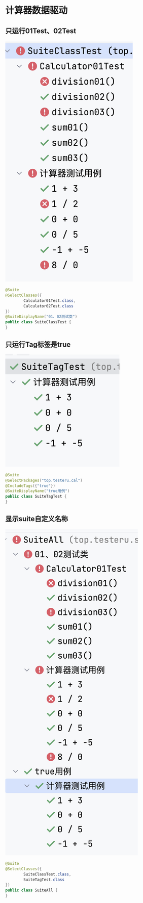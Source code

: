# 计算器数据驱动

## 只运行01Test、02Test

![](assets/20230420221019.png)

```java
@Suite
@SelectClasses({
        Calculator01Test.class,
        Calculator02Test.class
})
@SuiteDisplayName("01、02测试类")
public class SuiteClassTest {
}
```

## 只运行Tag标签是true

![](assets/20230420221034.png)

```java
@Suite
@SelectPackages("top.testeru.cal")
@IncludeTags({"true"})
@SuiteDisplayName("true用例")
public class SuiteTagTest {
}

```

## 显示suite自定义名称

![](assets/20230420220926.png)

```java
@Suite
@SelectClasses({
        SuiteClassTest.class,
        SuiteTagTest.class
})
public class SuiteAll {
}
```